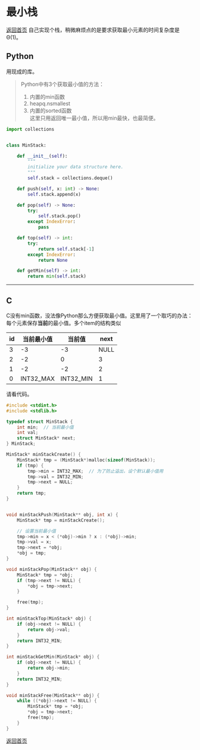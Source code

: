 # 最小栈
[返回首页](../README.md)
自己实现个栈，稍微麻烦点的是要求获取最小元素的时间复杂度是Θ(1)。
## Python
用现成的库。
> Python中有3个获取最小值的方法：<br>
> 1. 内置的min函数<br>
> 2. heapq.nsmallest<br>
> 3. 内置的sorted函数<br>
> 这里只用返回唯一最小值，所以用min最快，也最简便。
```python
import collections


class MinStack:

    def __init__(self):
        """
        initialize your data structure here.
        """
        self.stack = collections.deque()

    def push(self, x: int) -> None:
        self.stack.append(x)

    def pop(self) -> None:
        try:
            self.stack.pop()
        except IndexError:
            pass

    def top(self) -> int:
        try:
            return self.stack[-1]
        except IndexError:
            return None

    def getMin(self) -> int:
        return min(self.stack)
```
---

## C
C没有min函数，没法像Python那么方便获取最小值。这里用了一个取巧的办法：每个元素保存**当前**的最小值。多个item的结构类似

|id|当前最小值|当前值|next|
|--------|--------|--------|-------|
|3|-3|-3|NULL|
|2|-2|0|3|
|1|-2|-2|2|
|0|INT32_MAX|INT32_MIN|1|

请看代码。
```c
#include <stdint.h>
#include <stdlib.h>

typedef struct MinStack {
    int min;  // 当前最小值
    int val;
    struct MinStack* next;
} MinStack;

MinStack* minStackCreate() {
    MinStack* tmp = (MinStack*)malloc(sizeof(MinStack));
    if (tmp) {
        tmp->min = INT32_MAX;  // 为了防止溢出，设个默认最小值用
        tmp->val = INT32_MIN;
        tmp->next = NULL;
    }
    return tmp;
}


void minStackPush(MinStack** obj, int x) {
    MinStack* tmp = minStackCreate();

    // 设置当前最小值
    tmp->min = x < (*obj)->min ? x : (*obj)->min;
    tmp->val = x;
    tmp->next = *obj;
    *obj = tmp;
}

void minStackPop(MinStack** obj) {
    MinStack* tmp = *obj;
    if (tmp->next != NULL) {
        *obj = tmp->next;
    }

    free(tmp);
}

int minStackTop(MinStack* obj) {
    if (obj->next != NULL) {
        return obj->val;
    }
    return INT32_MIN;
}

int minStackGetMin(MinStack* obj) {
    if (obj->next != NULL) {
        return obj->min;
    }
    return INT32_MIN;
}

void minStackFree(MinStack** obj) {
    while ((*obj)->next != NULL) {
        MinStack* tmp = *obj;
        *obj = tmp->next;
        free(tmp);
    }
}
```
[返回首页](../README.md)